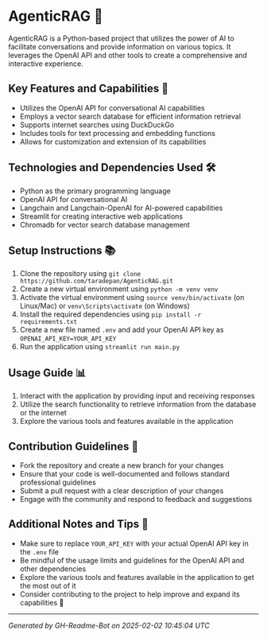 # AgenticRAG 🤖
AgenticRAG is a Python-based project that utilizes the power of AI to facilitate conversations and provide information on various topics. It leverages the OpenAI API and other tools to create a comprehensive and interactive experience.

## Key Features and Capabilities 🚀
* Utilizes the OpenAI API for conversational AI capabilities
* Employs a vector search database for efficient information retrieval
* Supports internet searches using DuckDuckGo
* Includes tools for text processing and embedding functions
* Allows for customization and extension of its capabilities

## Technologies and Dependencies Used 🛠️
* Python as the primary programming language
* OpenAI API for conversational AI
* Langchain and Langchain-OpenAI for AI-powered capabilities
* Streamlit for creating interactive web applications
* Chromadb for vector search database management

## Setup Instructions 📚
1. Clone the repository using `git clone https://github.com/taradepan/AgenticRAG.git`
2. Create a new virtual environment using `python -m venv venv`
3. Activate the virtual environment using `source venv/bin/activate` (on Linux/Mac) or `venv\Scripts\activate` (on Windows)
4. Install the required dependencies using `pip install -r requirements.txt`
5. Create a new file named `.env` and add your OpenAI API key as `OPENAI_API_KEY=YOUR_API_KEY`
6. Run the application using `streamlit run main.py`

## Usage Guide 📊
1. Interact with the application by providing input and receiving responses
2. Utilize the search functionality to retrieve information from the database or the internet
3. Explore the various tools and features available in the application

## Contribution Guidelines 🤝
* Fork the repository and create a new branch for your changes
* Ensure that your code is well-documented and follows standard professional guidelines
* Submit a pull request with a clear description of your changes
* Engage with the community and respond to feedback and suggestions

## Additional Notes and Tips 📝
* Make sure to replace `YOUR_API_KEY` with your actual OpenAI API key in the `.env` file
* Be mindful of the usage limits and guidelines for the OpenAI API and other dependencies
* Explore the various tools and features available in the application to get the most out of it
* Consider contributing to the project to help improve and expand its capabilities 🚀

---
*Generated by GH-Readme-Bot on 2025-02-02 10:45:04 UTC*
